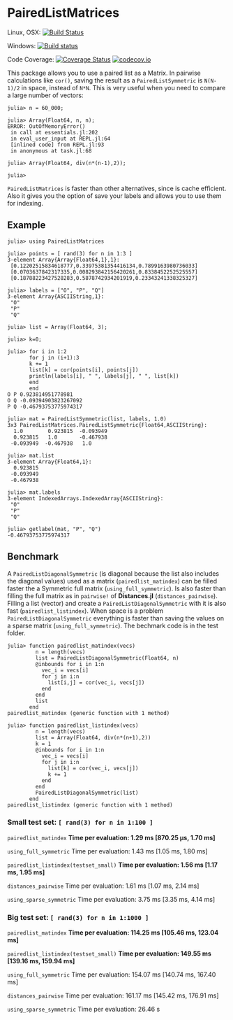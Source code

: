 # PairedListMatrices

Linux, OSX: [![Build Status](https://travis-ci.org/diegozea/PairedListMatrices.jl.svg?branch=master)](https://travis-ci.org/diegozea/PairedListMatrices.jl)

Windows: [![Build status](https://ci.appveyor.com/api/projects/status/u8ayy5ep2tnncnyp/branch/master?svg=true)](https://ci.appveyor.com/project/diegozea/pairedlistmatrices-jl/branch/master)

Code Coverage: [![Coverage Status](https://coveralls.io/repos/diegozea/PairedListMatrices.jl/badge.svg?branch=master&service=github)](https://coveralls.io/github/diegozea/PairedListMatrices.jl?branch=master) [![codecov.io](http://codecov.io/github/diegozea/PairedListMatrices.jl/coverage.svg?branch=master)](http://codecov.io/github/diegozea/PairedListMatrices.jl?branch=master)

This package allows you to use a paired list as a Matrix.
In pairwise calculations like `cor()`, saving the result as a `PairedListSymmetric` is `N(N-1)/2` in space, instead of `N*N`. This is very useful when you need to compare a large number of vectors:

```
julia> n = 60_000;

julia> Array(Float64, n, n);
ERROR: OutOfMemoryError()
 in call at essentials.jl:202
 in eval_user_input at REPL.jl:64
 [inlined code] from REPL.jl:93
 in anonymous at task.jl:68

julia> Array(Float64, div(n*(n-1),2));

julia>

```

`PairedListMatrices` is faster than other alternatives, since is cache efficient.
Also it gives you the option of save your labels and allows you to use them for indexing.

## Example

```
julia> using PairedListMatrices

julia> points = [ rand(3) for n in 1:3 ]
3-element Array{Array{Float64,1},1}:
 [0.12202515834618777,0.33975381354416134,0.7899163980736033]
 [0.0703637842317335,0.008293842156420261,0.8338452252525557]
 [0.18788223427528283,0.5878742934201919,0.23343241338325327]

julia> labels = ["O", "P", "Q"]
3-element Array{ASCIIString,1}:
 "O"
 "P"
 "Q"

julia> list = Array(Float64, 3);

julia> k=0;

julia> for i in 1:2
       for j in (i+1):3
       k += 1
       list[k] = cor(points[i], points[j])
       println(labels[i], " ", labels[j], " ", list[k])
       end
       end
O P 0.923814951778981
O Q -0.09394903823267092
P Q -0.46793753775974317

julia> mat = PairedListSymmetric(list, labels, 1.0)
3x3 PairedListMatrices.PairedListSymmetric{Float64,ASCIIString}:
  1.0        0.923815  -0.093949
  0.923815   1.0       -0.467938
 -0.093949  -0.467938   1.0

julia> mat.list
3-element Array{Float64,1}:
  0.923815
 -0.093949
 -0.467938

julia> mat.labels
3-element IndexedArrays.IndexedArray{ASCIIString}:
 "O"
 "P"
 "Q"

julia> getlabel(mat, "P", "Q")
-0.46793753775974317

```

## Benchmark

A `PairedListDiagonalSymmetric` (is diagonal because the list also includes the diagonal values) used as a matrix (`pairedlist_matindex`) can be filled faster the a Symmetric full matrix (`using_full_symmetric`). Is also faster than filling the full matrix as in `pairwise!` of **Distances.jl** (`distances_pairwise`). Filling a list (vector) and create a `PairedListDiagonalSymmetric` with it is also fast (`pairedlist_listindex`). When space is a problem `PairedListDiagonalSymmetric` everything is faster than saving the values on a sparse matrix (`using_full_symmetric`). The bechmark code is in the test folder.

```
julia> function pairedlist_matindex(vecs)
         n = length(vecs)
         list = PairedListDiagonalSymmetric(Float64, n)
         @inbounds for i in 1:n
           vec_i = vecs[i]
           for j in i:n
             list[i,j] = cor(vec_i, vecs[j])
           end
         end
         list
       end
pairedlist_matindex (generic function with 1 method)

julia> function pairedlist_listindex(vecs)
         n = length(vecs)
         list = Array(Float64, div(n*(n+1),2))
         k = 1
         @inbounds for i in 1:n
           vec_i = vecs[i]
           for j in i:n
             list[k] = cor(vec_i, vecs[j])
             k += 1
           end
         end
         PairedListDiagonalSymmetric(list)
       end
pairedlist_listindex (generic function with 1 method)

```

### Small test set: `[ rand(3) for n in 1:100 ]`

```pairedlist_matindex```
**Time per evaluation: 1.29 ms [870.25 μs, 1.70 ms]**

```using_full_symmetric```
Time per evaluation: 1.43 ms [1.05 ms, 1.80 ms]

```pairedlist_listindex(testset_small)```
**Time per evaluation: 1.56 ms [1.17 ms, 1.95 ms]**

```distances_pairwise```
Time per evaluation: 1.61 ms [1.07 ms, 2.14 ms]

```using_sparse_symmetric```
Time per evaluation: 3.75 ms [3.35 ms, 4.14 ms]

### Big test set: `[ rand(3) for n in 1:1000 ]`

```pairedlist_matindex```
**Time per evaluation: 114.25 ms [105.46 ms, 123.04 ms]**

```pairedlist_listindex(testset_small)```
**Time per evaluation: 149.55 ms [139.16 ms, 159.94 ms]**

```using_full_symmetric```
Time per evaluation: 154.07 ms [140.74 ms, 167.40 ms]

```distances_pairwise```
Time per evaluation: 161.17 ms [145.42 ms, 176.91 ms]

```using_sparse_symmetric```
Time per evaluation: 26.46 s
